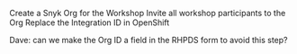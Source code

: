 Create a Snyk Org for the Workshop
Invite all workshop participants to the Org
Replace the Integration ID in OpenShift

Dave: can we make the Org ID a field in the RHPDS form to avoid this step?
